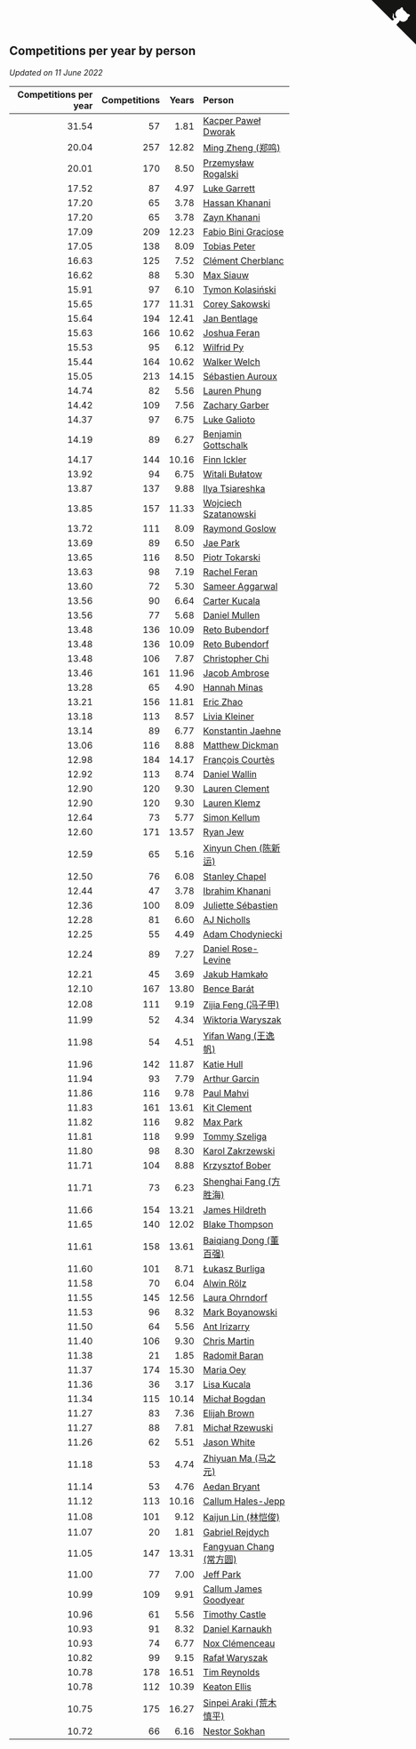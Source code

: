 ## Competitions per year by person

*Updated on 11 June 2022*

| Competitions per year | Competitions | Years | Person |
| ---: | ---: | ---: | :--- |
| 31.54 | 57 | 1.81 | [Kacper Paweł Dworak](https://www.worldcubeassociation.org/persons/2020DWOR01) |
| 20.04 | 257 | 12.82 | [Ming Zheng (郑鸣)](https://www.worldcubeassociation.org/persons/2009ZHEN11) |
| 20.01 | 170 | 8.50 | [Przemysław Rogalski](https://www.worldcubeassociation.org/persons/2013ROGA02) |
| 17.52 | 87 | 4.97 | [Luke Garrett](https://www.worldcubeassociation.org/persons/2017GARR05) |
| 17.20 | 65 | 3.78 | [Hassan Khanani](https://www.worldcubeassociation.org/persons/2018KHAN26) |
| 17.20 | 65 | 3.78 | [Zayn Khanani](https://www.worldcubeassociation.org/persons/2018KHAN28) |
| 17.09 | 209 | 12.23 | [Fabio Bini Graciose](https://www.worldcubeassociation.org/persons/2010GRAC02) |
| 17.05 | 138 | 8.09 | [Tobias Peter](https://www.worldcubeassociation.org/persons/2014PETE03) |
| 16.63 | 125 | 7.52 | [Clément Cherblanc](https://www.worldcubeassociation.org/persons/2014CHER05) |
| 16.62 | 88 | 5.30 | [Max Siauw](https://www.worldcubeassociation.org/persons/2017SIAU02) |
| 15.91 | 97 | 6.10 | [Tymon Kolasiński](https://www.worldcubeassociation.org/persons/2016KOLA02) |
| 15.65 | 177 | 11.31 | [Corey Sakowski](https://www.worldcubeassociation.org/persons/2011SAKO01) |
| 15.64 | 194 | 12.41 | [Jan Bentlage](https://www.worldcubeassociation.org/persons/2010BENT01) |
| 15.63 | 166 | 10.62 | [Joshua Feran](https://www.worldcubeassociation.org/persons/2011FERA01) |
| 15.53 | 95 | 6.12 | [Wilfrid Py](https://www.worldcubeassociation.org/persons/2016PYWI01) |
| 15.44 | 164 | 10.62 | [Walker Welch](https://www.worldcubeassociation.org/persons/2011WELC01) |
| 15.05 | 213 | 14.15 | [Sébastien Auroux](https://www.worldcubeassociation.org/persons/2008AURO01) |
| 14.74 | 82 | 5.56 | [Lauren Phung](https://www.worldcubeassociation.org/persons/2016PHUN02) |
| 14.42 | 109 | 7.56 | [Zachary Garber](https://www.worldcubeassociation.org/persons/2014GARB01) |
| 14.37 | 97 | 6.75 | [Luke Galioto](https://www.worldcubeassociation.org/persons/2015GALI02) |
| 14.19 | 89 | 6.27 | [Benjamin Gottschalk](https://www.worldcubeassociation.org/persons/2016GOTT01) |
| 14.17 | 144 | 10.16 | [Finn Ickler](https://www.worldcubeassociation.org/persons/2012ICKL01) |
| 13.92 | 94 | 6.75 | [Witali Bułatow](https://www.worldcubeassociation.org/persons/2015BUAT01) |
| 13.87 | 137 | 9.88 | [Ilya Tsiareshka](https://www.worldcubeassociation.org/persons/2012TERE01) |
| 13.85 | 157 | 11.33 | [Wojciech Szatanowski](https://www.worldcubeassociation.org/persons/2011SZAT01) |
| 13.72 | 111 | 8.09 | [Raymond Goslow](https://www.worldcubeassociation.org/persons/2014GOSL01) |
| 13.69 | 89 | 6.50 | [Jae Park](https://www.worldcubeassociation.org/persons/2015PARK24) |
| 13.65 | 116 | 8.50 | [Piotr Tokarski](https://www.worldcubeassociation.org/persons/2013TOKA01) |
| 13.63 | 98 | 7.19 | [Rachel Feran](https://www.worldcubeassociation.org/persons/2015FERA01) |
| 13.60 | 72 | 5.30 | [Sameer Aggarwal](https://www.worldcubeassociation.org/persons/2017AGGA01) |
| 13.56 | 90 | 6.64 | [Carter Kucala](https://www.worldcubeassociation.org/persons/2015KUCA01) |
| 13.56 | 77 | 5.68 | [Daniel Mullen](https://www.worldcubeassociation.org/persons/2016MULL04) |
| 13.48 | 136 | 10.09 | [Reto Bubendorf](https://www.worldcubeassociation.org/persons/2012BUBE01) |
| 13.48 | 136 | 10.09 | [Reto Bubendorf](https://www.worldcubeassociation.org/persons/2012BUBE01) |
| 13.48 | 106 | 7.87 | [Christopher Chi](https://www.worldcubeassociation.org/persons/2014CHIC01) |
| 13.46 | 161 | 11.96 | [Jacob Ambrose](https://www.worldcubeassociation.org/persons/2010AMBR01) |
| 13.28 | 65 | 4.90 | [Hannah Minas](https://www.worldcubeassociation.org/persons/2017MINA04) |
| 13.21 | 156 | 11.81 | [Eric Zhao](https://www.worldcubeassociation.org/persons/2010ZHAO19) |
| 13.18 | 113 | 8.57 | [Livia Kleiner](https://www.worldcubeassociation.org/persons/2013KLEI03) |
| 13.14 | 89 | 6.77 | [Konstantin Jaehne](https://www.worldcubeassociation.org/persons/2015JAEH01) |
| 13.06 | 116 | 8.88 | [Matthew Dickman](https://www.worldcubeassociation.org/persons/2013DICK01) |
| 12.98 | 184 | 14.17 | [François Courtès](https://www.worldcubeassociation.org/persons/2008COUR01) |
| 12.92 | 113 | 8.74 | [Daniel Wallin](https://www.worldcubeassociation.org/persons/2013WALL03) |
| 12.90 | 120 | 9.30 | [Lauren Clement](https://www.worldcubeassociation.org/persons/2013KLEM01) |
| 12.90 | 120 | 9.30 | [Lauren Klemz](https://www.worldcubeassociation.org/persons/2013KLEM01) |
| 12.64 | 73 | 5.77 | [Simon Kellum](https://www.worldcubeassociation.org/persons/2016KELL12) |
| 12.60 | 171 | 13.57 | [Ryan Jew](https://www.worldcubeassociation.org/persons/2008JEWR01) |
| 12.59 | 65 | 5.16 | [Xinyun Chen (陈新运)](https://www.worldcubeassociation.org/persons/2017CHEN36) |
| 12.50 | 76 | 6.08 | [Stanley Chapel](https://www.worldcubeassociation.org/persons/2016CHAP04) |
| 12.44 | 47 | 3.78 | [Ibrahim Khanani](https://www.worldcubeassociation.org/persons/2018KHAN27) |
| 12.36 | 100 | 8.09 | [Juliette Sébastien](https://www.worldcubeassociation.org/persons/2014SEBA01) |
| 12.28 | 81 | 6.60 | [AJ Nicholls](https://www.worldcubeassociation.org/persons/2015NICH04) |
| 12.25 | 55 | 4.49 | [Adam Chodyniecki](https://www.worldcubeassociation.org/persons/2017CHOD02) |
| 12.24 | 89 | 7.27 | [Daniel Rose-Levine](https://www.worldcubeassociation.org/persons/2015ROSE01) |
| 12.21 | 45 | 3.69 | [Jakub Hamkało](https://www.worldcubeassociation.org/persons/2018HAMK01) |
| 12.10 | 167 | 13.80 | [Bence Barát](https://www.worldcubeassociation.org/persons/2008BARA01) |
| 12.08 | 111 | 9.19 | [Zijia Feng (冯子甲)](https://www.worldcubeassociation.org/persons/2013FENG02) |
| 11.99 | 52 | 4.34 | [Wiktoria Waryszak](https://www.worldcubeassociation.org/persons/2018WARY01) |
| 11.98 | 54 | 4.51 | [Yifan Wang (王逸帆)](https://www.worldcubeassociation.org/persons/2017WANY29) |
| 11.96 | 142 | 11.87 | [Katie Hull](https://www.worldcubeassociation.org/persons/2010HULL01) |
| 11.94 | 93 | 7.79 | [Arthur Garcin](https://www.worldcubeassociation.org/persons/2014GARC27) |
| 11.86 | 116 | 9.78 | [Paul Mahvi](https://www.worldcubeassociation.org/persons/2012MAHV01) |
| 11.83 | 161 | 13.61 | [Kit Clement](https://www.worldcubeassociation.org/persons/2008CLEM01) |
| 11.82 | 116 | 9.82 | [Max Park](https://www.worldcubeassociation.org/persons/2012PARK03) |
| 11.81 | 118 | 9.99 | [Tommy Szeliga](https://www.worldcubeassociation.org/persons/2012SZEL01) |
| 11.80 | 98 | 8.30 | [Karol Zakrzewski](https://www.worldcubeassociation.org/persons/2014ZAKR01) |
| 11.71 | 104 | 8.88 | [Krzysztof Bober](https://www.worldcubeassociation.org/persons/2013BOBE01) |
| 11.71 | 73 | 6.23 | [Shenghai Fang (方胜海)](https://www.worldcubeassociation.org/persons/2016FANG01) |
| 11.66 | 154 | 13.21 | [James Hildreth](https://www.worldcubeassociation.org/persons/2009HILD01) |
| 11.65 | 140 | 12.02 | [Blake Thompson](https://www.worldcubeassociation.org/persons/2010THOM03) |
| 11.61 | 158 | 13.61 | [Baiqiang Dong (董百强)](https://www.worldcubeassociation.org/persons/2008DONG06) |
| 11.60 | 101 | 8.71 | [Łukasz Burliga](https://www.worldcubeassociation.org/persons/2013BURL01) |
| 11.58 | 70 | 6.04 | [Alwin Rölz](https://www.worldcubeassociation.org/persons/2016ROLZ01) |
| 11.55 | 145 | 12.56 | [Laura Ohrndorf](https://www.worldcubeassociation.org/persons/2009OHRN01) |
| 11.53 | 96 | 8.32 | [Mark Boyanowski](https://www.worldcubeassociation.org/persons/2014BOYA01) |
| 11.50 | 64 | 5.56 | [Ant Irizarry](https://www.worldcubeassociation.org/persons/2016IRIZ02) |
| 11.40 | 106 | 9.30 | [Chris Martin](https://www.worldcubeassociation.org/persons/2013MART03) |
| 11.38 | 21 | 1.85 | [Radomił Baran](https://www.worldcubeassociation.org/persons/2020BARA02) |
| 11.37 | 174 | 15.30 | [Maria Oey](https://www.worldcubeassociation.org/persons/2007OEYM01) |
| 11.36 | 36 | 3.17 | [Lisa Kucala](https://www.worldcubeassociation.org/persons/2019KUCA01) |
| 11.34 | 115 | 10.14 | [Michał Bogdan](https://www.worldcubeassociation.org/persons/2012BOGD01) |
| 11.27 | 83 | 7.36 | [Elijah Brown](https://www.worldcubeassociation.org/persons/2015BROW03) |
| 11.27 | 88 | 7.81 | [Michał Rzewuski](https://www.worldcubeassociation.org/persons/2014RZEW01) |
| 11.26 | 62 | 5.51 | [Jason White](https://www.worldcubeassociation.org/persons/2016WHIT16) |
| 11.18 | 53 | 4.74 | [Zhiyuan Ma (马之元)](https://www.worldcubeassociation.org/persons/2017MAZH04) |
| 11.14 | 53 | 4.76 | [Aedan Bryant](https://www.worldcubeassociation.org/persons/2017BRYA06) |
| 11.12 | 113 | 10.16 | [Callum Hales-Jepp](https://www.worldcubeassociation.org/persons/2012HALE01) |
| 11.08 | 101 | 9.12 | [Kaijun Lin (林恺俊)](https://www.worldcubeassociation.org/persons/2013LINK01) |
| 11.07 | 20 | 1.81 | [Gabriel Rejdych](https://www.worldcubeassociation.org/persons/2020REJD01) |
| 11.05 | 147 | 13.31 | [Fangyuan Chang (常方圆)](https://www.worldcubeassociation.org/persons/2009CHAN04) |
| 11.00 | 77 | 7.00 | [Jeff Park](https://www.worldcubeassociation.org/persons/2015PARK08) |
| 10.99 | 109 | 9.91 | [Callum James Goodyear](https://www.worldcubeassociation.org/persons/2012GOOD02) |
| 10.96 | 61 | 5.56 | [Timothy Castle](https://www.worldcubeassociation.org/persons/2016CAST48) |
| 10.93 | 91 | 8.32 | [Daniel Karnaukh](https://www.worldcubeassociation.org/persons/2014KARN02) |
| 10.93 | 74 | 6.77 | [Nox Clémenceau](https://www.worldcubeassociation.org/persons/2015CLEM03) |
| 10.82 | 99 | 9.15 | [Rafał Waryszak](https://www.worldcubeassociation.org/persons/2013WARY01) |
| 10.78 | 178 | 16.51 | [Tim Reynolds](https://www.worldcubeassociation.org/persons/2005REYN01) |
| 10.78 | 112 | 10.39 | [Keaton Ellis](https://www.worldcubeassociation.org/persons/2012ELLI01) |
| 10.75 | 175 | 16.27 | [Sinpei Araki (荒木慎平)](https://www.worldcubeassociation.org/persons/2006ARAK01) |
| 10.72 | 66 | 6.16 | [Nestor Sokhan](https://www.worldcubeassociation.org/persons/2016SOKH01) |


<a href="https://github.com/JustinTimeCuber/wca_statistics" class="github-corner" aria-label="View source on Github"><svg width="80" height="80" viewBox="0 0 250 250" style="fill:#151513; color:#fff; position: absolute; top: 0; border: 0; right: 0;" aria-hidden="true"><path d="M0,0 L115,115 L130,115 L142,142 L250,250 L250,0 Z"></path><path d="M128.3,109.0 C113.8,99.7 119.0,89.6 119.0,89.6 C122.0,82.7 120.5,78.6 120.5,78.6 C119.2,72.0 123.4,76.3 123.4,76.3 C127.3,80.9 125.5,87.3 125.5,87.3 C122.9,97.6 130.6,101.9 134.4,103.2" fill="currentColor" style="transform-origin: 130px 106px;" class="octo-arm"></path><path d="M115.0,115.0 C114.9,115.1 118.7,116.5 119.8,115.4 L133.7,101.6 C136.9,99.2 139.9,98.4 142.2,98.6 C133.8,88.0 127.5,74.4 143.8,58.0 C148.5,53.4 154.0,51.2 159.7,51.0 C160.3,49.4 163.2,43.6 171.4,40.1 C171.4,40.1 176.1,42.5 178.8,56.2 C183.1,58.6 187.2,61.8 190.9,65.4 C194.5,69.0 197.7,73.2 200.1,77.6 C213.8,80.2 216.3,84.9 216.3,84.9 C212.7,93.1 206.9,96.0 205.4,96.6 C205.1,102.4 203.0,107.8 198.3,112.5 C181.9,128.9 168.3,122.5 157.7,114.1 C157.9,116.9 156.7,120.9 152.7,124.9 L141.0,136.5 C139.8,137.7 141.6,141.9 141.8,141.8 Z" fill="currentColor" class="octo-body"></path></svg></a><style>.github-corner:hover .octo-arm{animation:octocat-wave 560ms ease-in-out}@keyframes octocat-wave{0%,100%{transform:rotate(0)}20%,60%{transform:rotate(-25deg)}40%,80%{transform:rotate(10deg)}}@media (max-width:500px){.github-corner:hover .octo-arm{animation:none}.github-corner .octo-arm{animation:octocat-wave 560ms ease-in-out}}</style>

